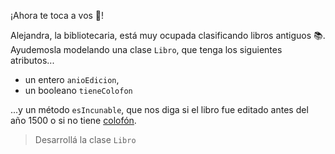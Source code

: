 ¡Ahora te toca a vos :muscle:! 

Alejandra, la bibliotecaria, está muy ocupada clasificando libros antiguos :books:. Ayudemosla modelando una clase `Libro`, que tenga los siguientes atributos...

* un entero `anioEdicion`,
* un booleano `tieneColofon`

...y un método `esIncunable`, que nos diga si el libro fue editado antes del año 1500 o si no tiene [colofón](https://es.wikipedia.org/wiki/Incunable).   

> Desarrollá la clase `Libro`
